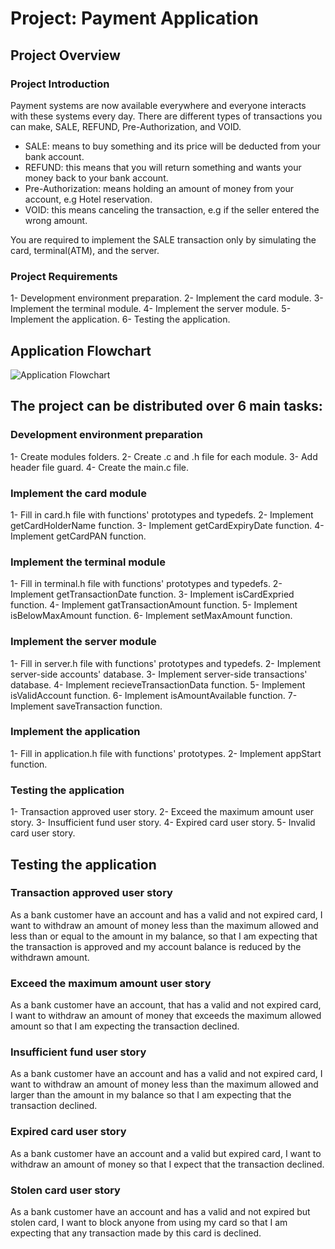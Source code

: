# Project: Payment Application

## Project Overview
### Project Introduction
Payment systems are now available everywhere and everyone interacts with these systems every day.
There are different types of transactions you can make, SALE, REFUND, Pre-Authorization, and VOID.
- SALE: means to buy something and its price will be deducted from your bank account.
- REFUND: this means that you will return something and wants your money back to your bank account.
- Pre-Authorization: means holding an amount of money from your account, e.g Hotel reservation.
- VOID: this means canceling the transaction, e.g if the seller entered the wrong amount.

You are required to implement the SALE transaction only by simulating the card, terminal(ATM), and the server.

### Project Requirements
1- Development environment preparation.
2- Implement the card module.
3- Implement the terminal module.
4- Implement the server module.
5- Implement the application.
6- Testing the application.

## Application Flowchart
![Application Flowchart](https://github.com/M0hammedSaeed/Payment-Application/assets/114070625/9707933c-7d4d-41ea-b131-1b0b851106cd)

## The project can be distributed over 6 main tasks:

### Development environment preparation
1- Create modules folders.
2- Create .c and .h file for each module.
3- Add header file guard.
4- Create the main.c file.

### Implement the card module
1- Fill in card.h file with functions' prototypes and typedefs.
2- Implement getCardHolderName function.
3- Implement getCardExpiryDate function.
4- Implement getCardPAN function.

### Implement the terminal module
1- Fill in terminal.h file with functions' prototypes and typedefs.
2- Implement getTransactionDate function.
3- Implement isCardExpried function.
4- Implement gatTransactionAmount function.
5- Implement isBelowMaxAmount function.
6- Implement setMaxAmount function.

### Implement the server module
1- Fill in server.h file with functions' prototypes and typedefs.
2- Implement server-side accounts' database.
3- Implement server-side transactions' database.
4- Implement recieveTransactionData function.
5- Implement isValidAccount function.
6- Implement isAmountAvailable function.
7- Implement saveTransaction function.

### Implement the application
1- Fill in application.h file with functions' prototypes.
2- Implement appStart function.

### Testing the application
1- Transaction approved user story.
2- Exceed the maximum amount user story.
3- Insufficient fund user story.
4- Expired card user story.
5- Invalid card user story.

## Testing the application

### Transaction approved user story
As a bank customer have an account and has a valid and not expired card, I want to withdraw an amount of money less than the maximum allowed 
and less than or equal to the amount in my balance, so that I am expecting that the transaction is approved and my account balance is reduced
by the withdrawn amount.
### Exceed the maximum amount user story
As a bank customer have an account, that has a valid and not expired card, I want to withdraw an amount of money that exceeds the maximum 
allowed amount so that I am expecting the transaction declined.
### Insufficient fund user story
As a bank customer have an account and has a valid and not expired card, I want to withdraw an amount of money less than the maximum allowed 
and larger than the amount in my balance so that I am expecting that the transaction declined.
### Expired card user story
As a bank customer have an account and a valid but expired card, I want to withdraw an amount of money so that I expect that the transaction 
declined.
### Stolen card user story
As a bank customer have an account and has a valid and not expired but stolen card, I want to block anyone from using my card so that I am 
expecting that any transaction made by this card is declined.
